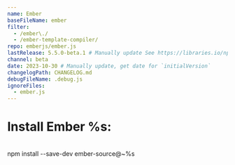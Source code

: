 ```yaml
---
name: Ember
baseFileName: ember
filter:
  - /ember\./
  - /ember-template-compiler/
repo: emberjs/ember.js
lastRelease: 5.5.0-beta.1 # Manually update See https://libraries.io/npm/ember-source throughout
channel: beta
date: 2023-10-30 # Manually update, get date for `initialVersion`
changelogPath: CHANGELOG.md
debugFileName: .debug.js
ignoreFiles:
  - ember.js
---
```


# Install Ember %s:

<br>
npm install --save-dev ember-source@~%s
